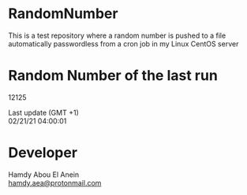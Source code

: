 # RandomNumber    
This is a test repository where a random number is pushed to a file automatically passwordless from a cron job in my Linux CentOS server    
# Random Number of the last run   
12125
      
Last update (GMT +1)    
02/21/21 04:00:01
# Developer    
Hamdy Abou El Anein   
hamdy.aea@protonmail.com
